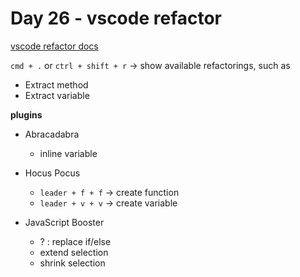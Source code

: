 <!--
 * @Author: Ada J
 * @Date: 2022-07-02 21:46:46
 * @LastEditTime: 2022-07-02 22:29:55
 * @Description: 
-->
# Day 26 - vscode refactor 
[vscode refactor docs](https://code.visualstudio.com/docs/typescript/typescript-refactoring)

`cmd + .` or `ctrl + shift + r` -> show available refactorings, such as
* Extract method
* Extract variable


**plugins**
* Abracadabra
  * inline variable
* Hocus Pocus
  * `leader + f + f` -> create function
  * `leader + v + v` -> create variable

* JavaScript Booster
  * ? : replace if/else
  * extend selection
  * shrink selection

